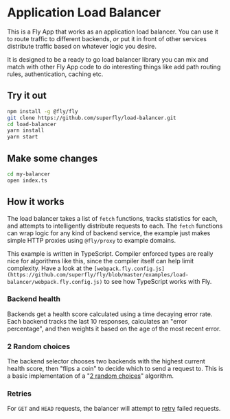 # Application Load Balancer

This is a Fly App that works as an application load balancer. You can use it to route traffic to different backends, _or_ put it in front of other services distribute traffic based on whatever logic you desire.

It is designed to be a ready to go load balancer library you can mix and match with other Fly App code to do interesting things like add path routing rules, authentication, caching etc.

## Try it out

```bash
npm install -g @fly/fly
git clone https://github.com/superfly/load-balancer.git
cd load-balancer
yarn install
yarn start
```

## Make some changes
```bash
cd my-balancer
open index.ts
```

## How it works

The load balancer takes a list of `fetch` functions, tracks statistics for each, and attempts to intelligently distribute requests to each.  The `fetch` functions can wrap logic for any kind of backend service, the example just makes simple HTTP proxies using `@fly/proxy` to example domains.

This example is written in TypeScript. Compiler enforced types are really nice for algorithms like this, since the compiler itself can help limit complexity. Have a look at the `[webpack.fly.config.js](https://github.com/superfly/fly/blob/master/examples/load-balancer/webpack.fly.config.js)` to see how TypeScript works with Fly.

### Backend health

Backends get a health score calculated using a time decaying error rate. Each backend tracks the last 10 responses, calculates an "error percentage", and then weights it based on the age of the most recent error.

### 2 Random choices

The backend selector chooses two backends with the highest current health score, then "flips a coin" to decide which to send a request to. This is a basic implementation of a "[2 random choices](https://fly.io/articles/simple-wins-power-of-2-load-balancing/)" algorithm.

### Retries

For `GET` and `HEAD` requests, the balancer will attempt to [retry](https://github.com/superfly/fly/blob/master/examples/load-balancer/src/balancer.ts#L136-L140) failed requests.